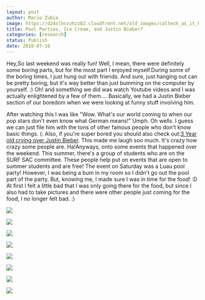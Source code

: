 ```yaml
---
layout: post
author: Mario Zubia
image: https://d24slhcvzhzz82.cloudfront.net/old_images/caltech_as_it_happens/6a0105349b8251970b0134855ebd03970c.jpg
title: Pool Parties, Ice Cream, and Justin Bieber?  
categories: [research]
status: Publish
date: 2010-07-16
---
```



Hey,So last weekend was really fun! Well, I mean, there were definitely some boring parts, but for the most part I enjoyed myself.During some of the boring times, I just hung out with friends. And sure, just hanging out can be pretty boring, but it's way better than just bumming on the computer by yourself. :) Oh! and something we did was watch Youtube videos and I was actually enlightened by a few of them.... Basically, we had a Justin Bieber section of our boredom when we were looking at funny stuff involving him. 

After watching this I was like "Wow. What's our world coming to when our pop stars don't even know what German means!" Umph. Oh wells. I guess we can just file him with the tons of other famous people who don't know basic things. (: Also, if you're super bored you should also check out:[3 Year old crying over Justin Bieber](https://www.youtube.com/watch?v=dTCm8tdHkfI). This made me laugh soo much. It's crazy how crazy some people are. Ha!Anyways, onto some events that happened over the weekend. This summer, there's a group of students who are on the SURF SAC committee. These people help put on events that are open to summer students and are free! The event on Saturday was a Luau pool party! However, I was being a bum in my room so I didn't go out the pool part of the party. But, knowing me, I made sure I was in time for the food! :D At first I felt a little bad that I was only going there for the food, but since I also had to take pictures and there were other people just coming for the food, I no longer felt bad. :)

![](https://d24slhcvzhzz82.cloudfront.net/old_images/caltech_as_it_happens/6a0105349b8251970b0133f23903e4970b.jpg)

![](https://d24slhcvzhzz82.cloudfront.net/old_images/caltech_as_it_happens/6a0105349b8251970b0134855ebdf8970c.jpg)

![](https://d24slhcvzhzz82.cloudfront.net/old_images/caltech_as_it_happens/6a0105349b8251970b0134855ebe27970c.jpg)

![](https://d24slhcvzhzz82.cloudfront.net/old_images/caltech_as_it_happens/6a0105349b8251970b0134855ebe9c970c.jpg)

![](https://d24slhcvzhzz82.cloudfront.net/old_images/caltech_as_it_happens/6a0105349b8251970b0134855ebfbf970c.jpg)

![](https://d24slhcvzhzz82.cloudfront.net/old_images/caltech_as_it_happens/6a0105349b8251970b0133f2390707970b.jpg)

![](https://d24slhcvzhzz82.cloudfront.net/old_images/caltech_as_it_happens/6a0105349b8251970b0134855ec0ab970c.jpg)

![](https://d24slhcvzhzz82.cloudfront.net/old_images/caltech_as_it_happens/6a0105349b8251970b0134855ec11c970c.jpg)

